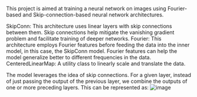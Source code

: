 
This project is aimed at training a neural network on images using Fourier-based and Skip-connection-based neural network architectures.

SkipConn: This architecture uses linear layers with skip connections between them. Skip connections help mitigate the vanishing gradient problem and facilitate training of deeper networks.
Fourier: This architecture employs Fourier features before feeding the data into the inner model, in this case, the SkipConn model. Fourier features can help the model generalize better to different frequencies in the data.
CenteredLinearMap: A utility class to linearly scale and translate the data.

The model leverages the idea of skip connections. For a given layer, instead of just passing the output of the previous layer, we combine the outputs of one or more preceding layers. 
This can be represented as:
![image](https://github.com/samjsnn/Image-Training-Neural-Network/assets/106383967/fc7a2ecd-e0a8-4e4d-ba8a-b067d48d74f9)
